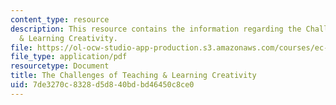 ```yaml
---
content_type: resource
description: This resource contains the information regarding the Challenges of Teaching
  & Learning Creativity.
file: https://ol-ocw-studio-app-production.s3.amazonaws.com/courses/ec-710-d-lab-medical-technologies-for-the-developing-world-spring-2010/7de3270c8328d5d840bdbd46450c8ce0_MITEC_710S10_lesn_on_cret.pdf
file_type: application/pdf
resourcetype: Document
title: The Challenges of Teaching & Learning Creativity
uid: 7de3270c-8328-d5d8-40bd-bd46450c8ce0
---
```


